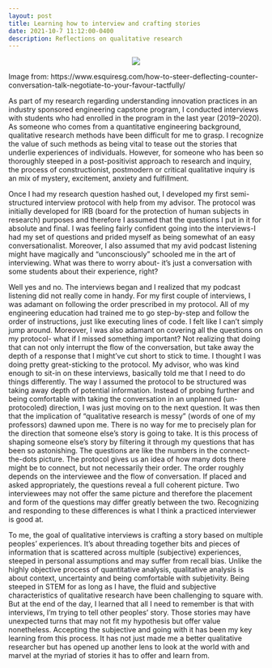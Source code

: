 ```yaml
---
layout: post
title: Learning how to interview and crafting stories
date: 2021-10-7 11:12:00-0400
description: Reflections on qualitative research
---
```


<p style="text-align:center;"><img src="{{ site.baseurl }}/assets/img/conversation.jpeg"></p>
<div class="caption">
     Image from: https://www.esquiresg.com/how-to-steer-deflecting-counter-conversation-talk-negotiate-to-your-favour-tactfully/
</div>

As part of my research regarding understanding innovation practices in an industry sponsored engineering capstone program, I conducted interviews with students who had enrolled in the program in the last year (2019–2020). As someone who comes from a quantitative engineering background, qualitative research methods have been difficult for me to grasp. I recognize the value of such methods as being vital to tease out the stories that underlie experiences of individuals. However, for someone who has been so thoroughly steeped in a post-positivist approach to research and inquiry, the process of constructionist, postmodern or critical qualitative inquiry is an mix of mystery, excitement, anxiety and fulfillment.

Once I had my research question hashed out, I developed my first semi-structured interview protocol with help from my advisor. The protocol was initially developed for IRB (board for the protection of human subjects in research) purposes and therefore I assumed that the questions I put in it for absolute and final. I was feeling fairly confident going into the interviews-I had my set of questions and prided myself as being somewhat of an easy conversationalist. Moreover, I also assumed that my avid podcast listening might have magically and “unconsciously” schooled me in the art of interviewing. What was there to worry about- it’s just a conversation with some students about their experience, right?

Well yes and no. The interviews began and I realized that my podcast listening did not really come in handy. For my first couple of interviews, I was adamant on following the order prescribed in my protocol. All of my engineering education had trained me to go step-by-step and follow the order of instructions, just like executing lines of code. I felt like I can’t simply jump around. Moreover, I was also adamant on covering all the questions on my protocol- what if I missed something important? Not realizing that doing that can not only interrupt the flow of the conversation, but take away the depth of a response that I might’ve cut short to stick to time. I thought I was doing pretty great-sticking to the protocol. My advisor, who was kind enough to sit-in on these interviews, basically told me that I need to do things differently. The way I assumed the protocol to be structured was taking away depth of potential information. Instead of probing further and being comfortable with taking the conversation in an unplanned (un-protocoled) direction, I was just moving on to the next question. It was then that the implication of “qualitative research is messy” (words of one of my professors) dawned upon me.
There is no way for me to precisely plan for the direction that someone else’s story is going to take. It is this process of shaping someone else’s story by filtering it through my questions that has been so astonishing. The questions are like the numbers in the connect-the-dots picture. The protocol gives us an idea of how many dots there might be to connect, but not necessarily their order. The order roughly depends on the interviewee and the flow of conversation. If placed and asked appropriately, the questions reveal a full coherent picture. Two interviewees may not offer the same picture and therefore the placement and form of the questions may differ greatly between the two. Recognizing and responding to these differences is what I think a practiced interviewer is good at.


To me, the goal of qualitative interviews is crafting a story based on multiple peoples’ experiences. It’s about threading together bits and pieces of information that is scattered across multiple (subjective) experiences, steeped in personal assumptions and may suffer from recall bias. Unlike the highly objective process of quantitative analysis, qualitative analysis is about context, uncertainty and being comfortable with subjetivity. Being steeped in STEM for as long as I have, the fluid and subjective characteristics of qualitative research have been challenging to square with. But at the end of the day, I learned that all I need to remember is that with interviews, I’m trying to tell other peoples’ story. Those stories may have unexpected turns that may not fit my hypothesis but offer value nonetheless. Accepting the subjective and going with it has been my key learning from this process. It has not just made me a better qualitative researcher but has opened up another lens to look at the world with and marvel at the myriad of stories it has to offer and learn from.
